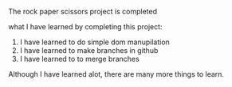 The rock paper scissors project is completed

what I have learned by completing this project:

1. I have learned to do simple dom manupilation
2. I have learned to make branches in github
3. I have learned to to merge branches

Although I have learned alot, there are many more things to learn.
